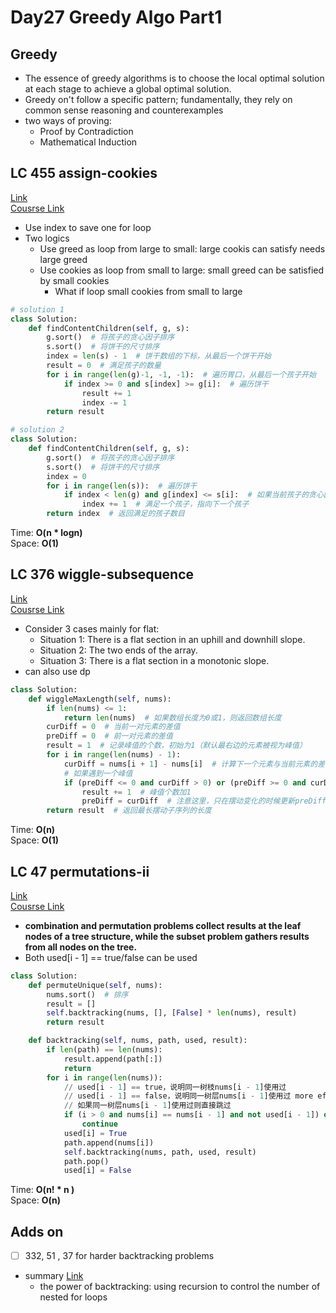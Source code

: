 # Day27 Greedy Algo Part1
## Greedy
- The essence of greedy algorithms is to choose the local optimal solution at each stage to achieve a global optimal solution.
- Greedy on't follow a specific pattern; fundamentally, they rely on common sense reasoning and counterexamples
- two ways of proving:
    - Proof by Contradiction
    - Mathematical Induction

## LC 455 assign-cookies
[Link](https://leetcode.com/problems/assign-cookies/description/)   
[Cousrse Link](https://programmercarl.com/0455.%E5%88%86%E5%8F%91%E9%A5%BC%E5%B9%B2.html)    
- Use index to save one for loop
- Two logics
    - Use greed as loop from large to small: large cookis can satisfy needs large greed
    - Use cookies as loop from small to large: small greed can be satisfied by small cookies
        - What if loop small cookies from small to large
```python
# solution 1
class Solution:
    def findContentChildren(self, g, s):
        g.sort()  # 将孩子的贪心因子排序
        s.sort()  # 将饼干的尺寸排序
        index = len(s) - 1  # 饼干数组的下标，从最后一个饼干开始
        result = 0  # 满足孩子的数量
        for i in range(len(g)-1, -1, -1):  # 遍历胃口，从最后一个孩子开始
            if index >= 0 and s[index] >= g[i]:  # 遍历饼干
                result += 1
                index -= 1
        return result

# solution 2
class Solution:
    def findContentChildren(self, g, s):
        g.sort()  # 将孩子的贪心因子排序
        s.sort()  # 将饼干的尺寸排序
        index = 0
        for i in range(len(s)):  # 遍历饼干
            if index < len(g) and g[index] <= s[i]:  # 如果当前孩子的贪心因子小于等于当前饼干尺寸
                index += 1  # 满足一个孩子，指向下一个孩子
        return index  # 返回满足的孩子数目
```
Time: **O(n * logn)**     
Space: **O(1)** 

##  LC 376 wiggle-subsequence
[Link](https://leetcode.com/problems/wiggle-subsequence/description/)   
[Cousrse Link](https://programmercarl.com/0376.%E6%91%86%E5%8A%A8%E5%BA%8F%E5%88%97.html)
  
- Consider 3 cases mainly for flat:
    - Situation 1: There is a flat section in an uphill and downhill slope.
    - Situation 2: The two ends of the array.
    - Situation 3: There is a flat section in a monotonic slope.
- can also use dp 
```python
class Solution:
    def wiggleMaxLength(self, nums):
        if len(nums) <= 1:
            return len(nums)  # 如果数组长度为0或1，则返回数组长度
        curDiff = 0  # 当前一对元素的差值
        preDiff = 0  # 前一对元素的差值
        result = 1  # 记录峰值的个数，初始为1（默认最右边的元素被视为峰值）
        for i in range(len(nums) - 1):
            curDiff = nums[i + 1] - nums[i]  # 计算下一个元素与当前元素的差值
            # 如果遇到一个峰值
            if (preDiff <= 0 and curDiff > 0) or (preDiff >= 0 and curDiff < 0):
                result += 1  # 峰值个数加1
                preDiff = curDiff  # 注意这里，只在摆动变化的时候更新preDiff
        return result  # 返回最长摆动子序列的长度
```
Time: **O(n)**     
Space: **O(1)** 


##  LC 47 permutations-ii
[Link](https://leetcode.cn/problems/permutations-ii/)   
[Cousrse Link](https://programmercarl.com/0047.%E5%85%A8%E6%8E%92%E5%88%97II.html)    
- **combination and permutation problems collect results at the leaf nodes of a tree structure, while the subset problem gathers results from all nodes on the tree.**
- Both used[i - 1] == true/false can be used
```python
class Solution:
    def permuteUnique(self, nums):
        nums.sort()  # 排序
        result = []
        self.backtracking(nums, [], [False] * len(nums), result)
        return result

    def backtracking(self, nums, path, used, result):
        if len(path) == len(nums):
            result.append(path[:])
            return
        for i in range(len(nums)):
            // used[i - 1] == true，说明同一树枝nums[i - 1]使用过
            // used[i - 1] == false，说明同一树层nums[i - 1]使用过 more effecient
            // 如果同一树层nums[i - 1]使用过则直接跳过
            if (i > 0 and nums[i] == nums[i - 1] and not used[i - 1]) or used[i]:  # de-dupe
                continue
            used[i] = True
            path.append(nums[i])
            self.backtracking(nums, path, used, result)
            path.pop()
            used[i] = False

```
Time: **O(n! * n )**     
Space: **O(n)** 

## Adds on
- [ ] 332, 51 , 37 for harder backtracking problems
- summary [Link](https://programmercarl.com/%E5%9B%9E%E6%BA%AF%E6%80%BB%E7%BB%93.html#%E7%BB%84%E5%90%88%E9%97%AE%E9%A2%98)
    - the power of backtracking: using recursion to control the number of nested for loops

